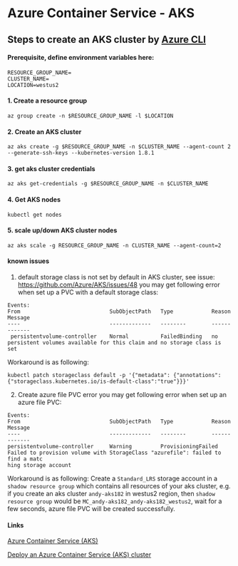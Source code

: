 # Azure Container Service - AKS

## Steps to create an AKS cluster by [Azure CLI](https://docs.microsoft.com/en-us/cli/azure/install-azure-cli)
#### Prerequisite, define environment variables here:
```
RESOURCE_GROUP_NAME=
CLUSTER_NAME=
LOCATION=westus2
```

#### 1. Create a resource group
```
az group create -n $RESOURCE_GROUP_NAME -l $LOCATION
```

#### 2. Create an AKS cluster
```
az aks create -g $RESOURCE_GROUP_NAME -n $CLUSTER_NAME --agent-count 2 --generate-ssh-keys --kubernetes-version 1.8.1
```

#### 3. get aks cluster credentials
```
az aks get-credentials -g $RESOURCE_GROUP_NAME -n $CLUSTER_NAME
```

#### 4. Get AKS nodes
```
kubectl get nodes
```

#### 5. scale up/down AKS cluster nodes
```
az aks scale -g RESOURCE_GROUP_NAME -n CLUSTER_NAME --agent-count=2
```

#### known issues
1. default storage class is not set by default in AKS cluster, see issue: https://github.com/Azure/AKS/issues/48
you may get following error when set up a PVC with a default storage class:
```
Events:
From                            SubObjectPath   Type            Reason          Message
----                            -------------   --------        ------          -------
 persistentvolume-controller    Normal          FailedBinding   no persistent volumes available for this claim and no storage class is set
```
Workaround is as following:
```
kubectl patch storageclass default -p '{"metadata": {"annotations":{"storageclass.kubernetes.io/is-default-class":"true"}}}'
```

2. Create azure file PVC error
you may get following error when set up an azure file PVC:
```
Events:
From                            SubObjectPath   Type            Reason                  Message
----                            -------------   --------        ------                  -------
persistentvolume-controller     Warning         ProvisioningFailed      Failed to provision volume with StorageClass "azurefile": failed to find a matc
hing storage account
```

Workaround is as following:
Create a `Standard_LRS` storage account in a `shadow resource group` which contains all resources of your aks cluster, e.g. if you create an aks cluster `andy-aks182` in westus2 region, then `shadow resource group` would be `MC_andy-aks182_andy-aks182_westus2`, wait for a few seconds, azure file PVC will be created successfully.

#### Links
[Azure Container Service (AKS)](https://docs.microsoft.com/en-us/azure/aks/)

[Deploy an Azure Container Service (AKS) cluster](https://docs.microsoft.com/en-us/azure/aks/kubernetes-walkthrough)
